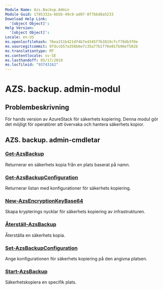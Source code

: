 ```yaml
---
Module Name: Azs.Backup.Admin
Module Guid: 1785332a-6b5b-49c9-ad07-8f7bbd8a5233
Download Help Link:
  '[object Object]': 
Help Version:
  '[object Object]': 
Locale: en-US
ms.openlocfilehash: 76ea151b421df4b7e4345f7b3819cfcf78db3f0e
ms.sourcegitcommit: 0fdccb57a356b6e7c35a77b1f76e01fb96ef582b
ms.translationtype: MT
ms.contentlocale: sv-SE
ms.lasthandoff: 05/17/2019
ms.locfileid: "93743162"
---
```

# AZS. backup. admin-modul
## Problembeskrivning
För hands version av AzureStack för säkerhets kopiering.  Denna modul gör det möjligt för operatörer att övervaka och hantera säkerhets kopior.

## AZS. backup. admin-cmdletar
### [Get-AzsBackup](Get-AzsBackup.md)
Returnerar en säkerhets kopia från en plats baserat på namn.

### [Get-AzsBackupConfiguration](Get-AzsBackupConfiguration.md)
Returnerar listan med konfigurationer för säkerhets kopiering.

### [New-AzsEncryptionKeyBase64](New-AzsEncryptionKeyBase64.md)
Skapa krypterings nycklar för säkerhets kopiering av infrastrukturen.

### [Återställ-AzsBackup](Restore-AzsBackup.md)
Återställa en säkerhets kopia.

### [Set-AzsBackupConfiguration](Set-AzsBackupConfiguration.md)
Ange konfigurationen för säkerhets kopiering på den angivna platsen.

### [Start-AzsBackup](Start-AzsBackup.md)
Säkerhetskopiera en specifik plats.

